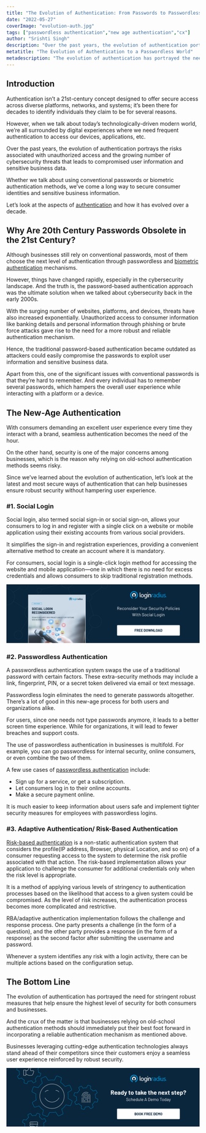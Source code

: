 ```yaml
---
title: "The Evolution of Authentication: From Passwords to Passwordless & More"
date: "2022-05-27"
coverImage: "evolution-auth.jpg"
tags: ["passwordless authentication","new age authentication","cx"]
author: "Srishti Singh"
description: "Over the past years, the evolution of authentication portrays the risks associated with unauthorized access and the growing number of cybersecurity threats that leads to compromised user information and sensitive business data. Here’s an insightful read depicting authentication aspects and how it has evolved over a decade."
metatitle: "The Evolution of Authentication to a Passwordless World"
metadescription: "The evolution of authentication has portrayed the need for a more robust authentication system to secure business and consumer data. Read on to learn more."
---
```


## Introduction
Authentication isn’t a 21st-century concept designed to offer secure access across diverse platforms, networks, and systems; it’s been there for decades to identify individuals they claim to be for several reasons. 

However, when we talk about today’s technologically-driven modern world, we’re all surrounded by digital experiences where we need frequent authentication to access our devices, applications, etc. 

Over the past years, the evolution of authentication portrays the risks associated with unauthorized access and the growing number of cybersecurity threats that leads to compromised user information and sensitive business data. 

Whether we talk about using conventional passwords or biometric authentication methods, we’ve come a long way to secure consumer identities and sensitive business information. 

Let’s look at the aspects of [authentication](https://www.loginradius.com/blog/identity/what-is-authentication/) and how it has evolved over a decade. 

## Why Are 20th Century Passwords Obsolete in the 21st Century?

Although businesses still rely on conventional passwords, most of them choose the next level of authentication through passwordless and [biometric  authentication](https://www.loginradius.com/blog/identity/what-is-mob-biometric-authentication/) mechanisms. 

However, things have changed rapidly, especially in the cybersecurity landscape. And the truth is, the password-based authentication approach was the ultimate solution when we talked about cybersecurity back in the early 2000s. 

With the surging number of websites, platforms, and devices, threats have also increased exponentially. Unauthorized access to consumer information like banking details and personal information through phishing or brute force attacks gave rise to the need for a more robust and reliable authentication mechanism. 

Hence, the traditional password-based authentication became outdated as attackers could easily compromise the passwords to exploit user information and sensitive business data. 

Apart from this, one of the significant issues with conventional passwords is that they’re hard to remember. And every individual has to remember several passwords, which hampers the overall user experience while interacting with a platform or a device. 

## The New-Age Authentication 

With consumers demanding an excellent user experience every time they interact with a brand, seamless authentication becomes the need of the hour. 

On the other hand, security is one of the major concerns among businesses, which is the reason why relying on old-school authentication methods seems risky. 

Since we’ve learned about the evolution of authentication, let’s look at the latest and most secure ways of authentication that can help businesses ensure robust security without hampering user experience. 

### #1. Social Login

Social login, also termed social sign-in or social sign-on, allows your consumers to log in and register with a single click on a website or mobile application using their existing accounts from various social providers. 

It simplifies the sign-in and registration experiences, providing a convenient alternative method to create an account where it is mandatory. 

For consumers, social login is a single-click login method for accessing the website and mobile application—one in which there is no need for excess credentials and allows consumers to skip traditional registration methods.

[![WP-social-login-rec](WP-social-login-rec.png)](https://www.loginradius.com/resource/social-login-reconsidered/)

### #2. Passwordless Authentication

A passwordless authentication system swaps the use of a traditional password with certain factors. These extra-security methods may include a link, fingerprint, PIN, or a secret token delivered via email or text message.

Passwordless login eliminates the need to generate passwords altogether. There’s a lot of good in this new-age process for both users and organizations alike.

For users, since one needs not type passwords anymore, it leads to a better screen time experience. While for organizations, it will lead to fewer breaches and support costs.

The use of passwordless authentication in businesses is multifold. For example, you can go passwordless for internal security, online consumers, or even combine the two of them. 

A few use cases of [passwordless authentication](https://www.loginradius.com/blog/identity/passwordless-authentication-the-future-of-identity-and-security/) include:

* Sign up for a service, or get a subscription.
* Let consumers log in to their online accounts.
* Make a secure payment online.

It is much easier to keep information about users safe and implement tighter security measures for employees with passwordless logins.

### #3. Adaptive Authentication/ Risk-Based Authentication

[Risk-based authentication](https://www.loginradius.com/blog/identity/risk-based-authentication/) is a non-static authentication system that considers the profile(IP address, Browser, physical Location, and so on) of a consumer requesting access to the system to determine the risk profile associated with that action. The risk-based implementation allows your application to challenge the consumer for additional credentials only when the risk level is appropriate.

It is a method of applying various levels of stringency to authentication processes based on the likelihood that access to a given system could be compromised. As the level of risk increases, the authentication process becomes more complicated and restrictive. 

RBA/adaptive authentication implementation follows the challenge and response process. One party presents a challenge (in the form of a question), and the other party provides a response (in the form of a response) as the second factor after submitting the username and password.

Whenever a system identifies any risk with a login activity, there can be multiple actions based on the configuration setup.

## The Bottom Line

The evolution of authentication has portrayed the need for stringent robust measures that help ensure the highest level of security for both consumers and businesses. 

And the crux of the matter is that businesses relying on old-school authentication methods should immediately put their best foot forward in incorporating a reliable authentication mechanism as mentioned above. 

Businesses leveraging cutting-edge authentication technologies always stand ahead of their competitors since their customers enjoy a seamless user experience reinforced by robust security. 

[![book-a-demo-loginradius](../../assets/book-a-demo-loginradius.png)](https://www.loginradius.com/book-a-demo/)